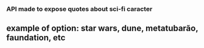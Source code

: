 ### API made to expose quotes about sci-fi caracter

## example of option: star wars, dune, metatubarão, faundation, etc